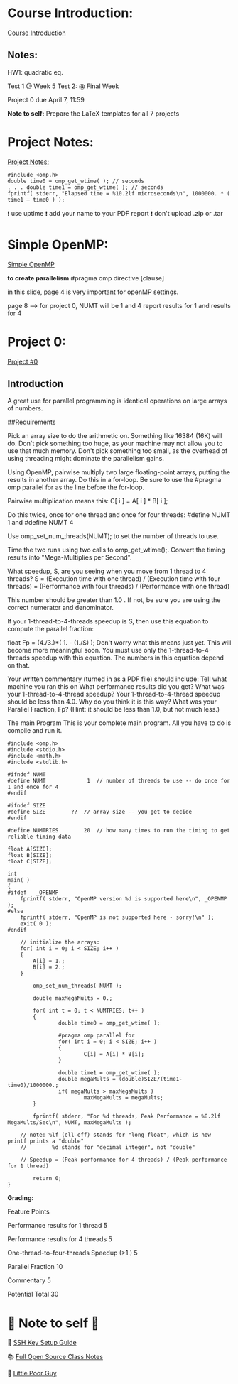 # Course Introduction:

[Course Introduction](https://web.engr.oregonstate.edu/~mjb/cs575/Handouts/course.introduction.1pp.pdf)

## Notes:

HW1: quadratic eq.

Test 1 @ Week 5
Test 2: @ Final Week

Project 0 due April 7, 11:59

**Note to self:** Prepare the LaTeX templates for all 7 projects

# Project Notes:

[Project Notes:](https://web.engr.oregonstate.edu/~mjb/cs575/Handouts/project.notes.1pp.pdf)

```
#include <omp.h>
double time0 = omp_get_wtime( ); // seconds
. . . double time1 = omp_get_wtime( ); // seconds
fprintf( stderr, "Elapsed time = %10.2lf microseconds\n", 1000000. * ( time1 – time0 ) );
```

❗️ use uptime
❗️ add your name to your PDF report
❗️ don't upload .zip or .tar

# Simple OpenMP:

[Simple OpenMP](https://web.engr.oregonstate.edu/~mjb/cs575/Handouts/openmp-simple.1pp.pdf)

**to create parallelism**
#pragma omp directive [clause]

in this slide, page 4 is very important for openMP settings.

page 8 --> 
for project 0, 
NUMT will be 1 and 4
report results for 1 and results for 4

# Project 0:

[Project #0](https://web.engr.oregonstate.edu/~mjb/cs575/Projects/proj00.html)

## Introduction

A great use for parallel programming is identical operations on large arrays of numbers.

##Requirements

Pick an array size to do the arithmetic on. Something like 16384 (16K) will do. Don't pick something too huge, as your machine may not allow you to use that much memory. Don't pick something too small, as the overhead of using threading might dominate the parallelism gains.

Using OpenMP, pairwise multiply two large floating-point arrays, putting the results in another array. Do this in a for-loop. Be sure to use the #pragma omp parallel for as the line before the for-loop.

Pairwise multiplication means this: C[ i ] = A[ i ] * B[ i ];

Do this twice, once for one thread and once for four threads:
#define NUMT 1
and
#define NUMT 4

Use omp_set_num_threads(NUMT); to set the number of threads to use.

Time the two runs using two calls to omp_get_wtime();. Convert the timing results into "Mega-Multiplies per Second".

What speedup, S, are you seeing when you move from 1 thread to 4 threads?
S = (Execution time with one thread) / (Execution time with four threads) = (Performance with four threads) / (Performance with one thread)

This number should be greater than 1.0 . If not, be sure you are using the correct numerator and denominator.


If your 1-thread-to-4-threads speedup is S, then use this equation to compute the parallel fraction:

float Fp = (4./3.)*( 1. - (1./S) );
Don't worry what this means just yet. This will become more meaningful soon.
You must use only the 1-thread-to-4-threads speedup with this equation. The numbers in this equation depend on that.


Your written commentary (turned in as a PDF file) should include:
Tell what machine you ran this on
What performance results did you get?
What was your 1-thread-to-4-thread speedup?
Your 1-thread-to-4-thread speedup should be less than 4.0. Why do you think it is this way?
What was your Parallel Fraction, Fp? (Hint: it should be less than 1.0, but not much less.)

The main Program
This is your complete main program. All you have to do is compile and run it.

```
#include <omp.h>
#include <stdio.h>
#include <math.h>
#include <stdlib.h>

#ifndef NUMT
#define NUMT	         1	// number of threads to use -- do once for 1 and once for 4
#endif

#ifndef SIZE
#define SIZE       	??	// array size -- you get to decide
#endif

#define NUMTRIES        20	// how many times to run the timing to get reliable timing data

float A[SIZE];
float B[SIZE];
float C[SIZE];

int
main( )
{
#ifdef   _OPENMP
	fprintf( stderr, "OpenMP version %d is supported here\n", _OPENMP );
#else
	fprintf( stderr, "OpenMP is not supported here - sorry!\n" );
	exit( 0 );
#endif

	// initialize the arrays:
	for( int i = 0; i < SIZE; i++ )
	{
		A[i] = 1.;
		B[i] = 2.;
	}

        omp_set_num_threads( NUMT );

        double maxMegaMults = 0.;

        for( int t = 0; t < NUMTRIES; t++ )
        {
                double time0 = omp_get_wtime( );

                #pragma omp parallel for
                for( int i = 0; i < SIZE; i++ )
                {
                        C[i] = A[i] * B[i];
                }

                double time1 = omp_get_wtime( );
                double megaMults = (double)SIZE/(time1-time0)/1000000.;
                if( megaMults > maxMegaMults )
                        maxMegaMults = megaMults;
        }

        fprintf( stderr, "For %d threads, Peak Performance = %8.2lf MegaMults/Sec\n", NUMT, maxMegaMults );

	// note: %lf (ell-eff) stands for "long float", which is how printf prints a "double"
	//        %d stands for "decimal integer", not "double"

	// Speedup = (Peak performance for 4 threads) / (Peak performance for 1 thread)

        return 0;
}
```

**Grading:**

Feature	Points

Performance results for 1 thread	5

Performance results for 4 threads	5

One-thread-to-four-threads Speedup (>1.)	5

Parallel Fraction	10

Commentary	5

Potential Total	30

# 🐨 Note to self 🐨

🔑 [SSH Key Setup Guide](https://web.engr.oregonstate.edu/~anklesan/flipsetup.html)

📚 [Full Open Source Class Notes](https://web.engr.oregonstate.edu/~mjb/cs575/)

🤖 [Little Poor Guy](https://www.autoblog.com/features/train-hits-autonomous-robot-crossing)